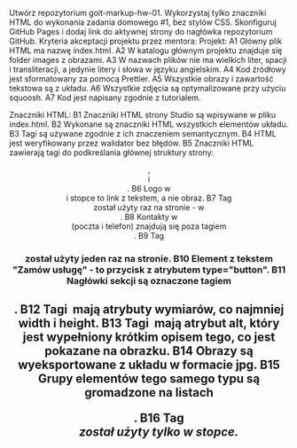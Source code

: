 Utwórz repozytorium goit-markup-hw-01.
Wykorzystaj tylko znaczniki HTML do wykonania zadania domowego #1, bez stylów CSS.
Skonfiguruj GitHub Pages i dodaj link do aktywnej strony do nagłówka repozytorium GitHub.
Kryteria akceptacji projektu przez mentora:
Projekt:
A1 Główny plik HTML ma nazwę index.html.
A2 W katalogu głównym projektu znajduje się folder images z obrazami.
A3 W nazwach plików nie ma wielkich liter, spacji i transliteracji, a jedynie litery i słowa w języku angielskim.
A4 Kod źródłowy jest sformatowany za pomocą Prettier.
A5 Wszystkie obrazy i zawartość tekstowa są z układu.
A6 Wszystkie zdjęcia są optymalizowane przy użyciu squoosh.
A7 Kod jest napisany zgodnie z tutorialem.

Znaczniki HTML:
B1 Znaczniki HTML strony Studio są wpisywane w pliku index.html.
B2 Wykonane są znaczniki HTML wszystkich elementów układu.
B3 Tagi są używane zgodnie z ich znaczeniem semantycznym.
B4 HTML jest weryfikowany przez walidator bez błędów.
B5 Znaczniki HTML zawierają tagi do podkreślania głównej struktury strony: <header>, <main> i <footer>.
B6 Logo w <header> i stopce to link z tekstem, a nie obraz.
B7 Tag <nav> został użyty raz na stronie - w <header>.
B8 Kontakty w <header> (poczta i telefon) znajdują się poza tagiem <nav>.
B9 Tag <h1> został użyty jeden raz na stronie.
B10 Element z tekstem "Zamów usługę" - to przycisk z atrybutem type="button".
B11 Nagłówki sekcji są oznaczone tagiem <h2>.
B12 Tagi <img> mają atrybuty wymiarów, co najmniej width i height.
B13 Tagi <img> mają atrybut alt, który jest wypełniony krótkim opisem tego, co jest pokazane na obrazku.
B14 Obrazy są wyeksportowane z układu w formacie jpg.
B15 Grupy elementów tego samego typu są gromadzone na listach <ul>.
B16 Tag <address> został użyty tylko w stopce.
